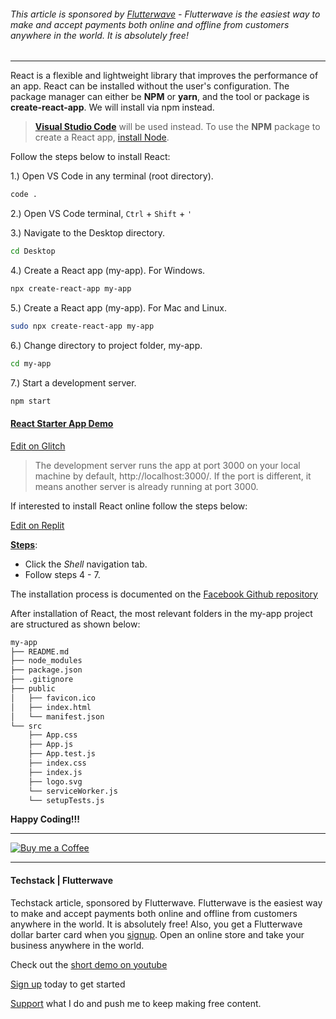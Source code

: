 ###### *This article is sponsored by [Flutterwave](https://dashboard.flutterwave.com/signup?referrals=RV686851) - Flutterwave is the easiest way to make and accept payments both online and offline from customers anywhere in the world. It is absolutely free!*

---
React is a flexible and lightweight library that improves the performance of an app. React can be installed without the user's configuration. The package manager can either be **NPM** or **yarn**, and the tool or package is **create-react-app**. We will install via npm instead.

> **[Visual Studio Code](https://code.visualstudio.com/download)** will be used instead. To use the **NPM** package to create a React app, [install Node](https://nodejs.org/en/). 

Follow the steps below to install React:

1.) Open VS Code in any terminal (root directory).

```bash
code .
```
2.) Open VS Code terminal, `Ctrl` + `Shift` + `'`

3.) Navigate to the Desktop directory.

```bash
cd Desktop
```
4.) Create a React app (my-app). For Windows.

```bash
npx create-react-app my-app 
```
5.) Create a React app (my-app). For Mac and Linux.

```bash
sudo npx create-react-app my-app
```
6.) Change directory to project folder, my-app.

```bash
cd my-app
```
7.) Start a development server.

```bash
npm start
```

#### [React Starter App Demo](https://react-starter-app.techstackgit.repl.co)

[Edit on Glitch](https://reactjs-starter-app.glitch.me)


> The development server runs the app at port 3000 on your local machine by default, http://localhost:3000/. If the port is different, it means another server is already running at port 3000.

If interested to install React online follow the steps below: 

[Edit on Replit](https://repl.it/@techstackgit/Desktop)

**[Steps](https://camo.githubusercontent.com/b275c108e1c9e2d1c732a66ca1e0b6ecb1ae260824fb5d6ca4c4e46ee85d1ca0/68747470733a2f2f63646e2e6a7364656c6976722e6e65742f67682f66616365626f6f6b2f6372656174652d72656163742d61707040323762343261633765666130313866323534313135336162333064363331383066356661333965302f73637265656e636173742e737667)**:
- Click the *Shell* navigation tab.
- Follow steps 4 - 7.

The installation process is documented on the [Facebook Github repository](https://github.com/facebook/create-react-app/blob/master/README.md)

After installation of React, the most relevant folders in the my-app project are structured as shown below:

```bash
my-app
├── README.md
├── node_modules
├── package.json
├── .gitignore
├── public
│   ├── favicon.ico
│   ├── index.html
│   └── manifest.json
└── src
    ├── App.css
    ├── App.js
    ├── App.test.js
    ├── index.css
    ├── index.js
    ├── logo.svg
    └── serviceWorker.js
    └── setupTests.js
```

**Happy Coding!!!**

---
[![Buy me a Coffee](https://res.cloudinary.com/bizstak/image/upload/v1610317510/ko-fi-trans_fr3su4.png)](https://www.buymeacoffee.com/bellotech) 

---
#### Techstack | Flutterwave 
Techstack article, sponsored by Flutterwave. Flutterwave is the easiest way to make and accept payments both online and offline from customers anywhere in the world. It is absolutely free!  Also, you get a Flutterwave dollar barter card when you [signup](https://dashboard.flutterwave.com/signup?referrals=RV686851). Open an online store and take your business anywhere in the world.

Check out the [short demo on youtube](https://youtu.be/ClXVUM3Rf7A)

[Sign up](https://dashboard.flutterwave.com/signup?referrals=RV686851) today to get started

[Support](https://dashboard.flutterwave.com/donate/3lo9klliqwbu) what I do and push me to keep making free content.
